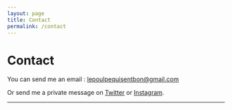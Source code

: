 ```yaml
---
layout: page
title: Contact
permalink: /contact
---
```


# Contact

You can send me an email : [lepoulpequisentbon@gmail.com](mailto:lepoulpequisentbon@gmail.com)

Or send me a private message on [Twitter](https://twitter.com/SublimePoulpe) or [Instagram](https://www.instagram.com/sublimepoulpe/).

---
